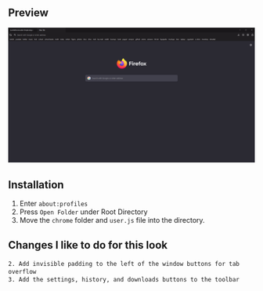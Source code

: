 ## Preview
![](https://github.com/tyrohellion/arcadia/blob/master/preview.PNG)


## Installation

1. Enter `about:profiles`
2. Press `Open Folder` under Root Directory
3. Move the `chrome` folder and `user.js` file into the directory.


## Changes I like to do for this look
    2. Add invisible padding to the left of the window buttons for tab overflow 
    3. Add the settings, history, and downloads buttons to the toolbar
